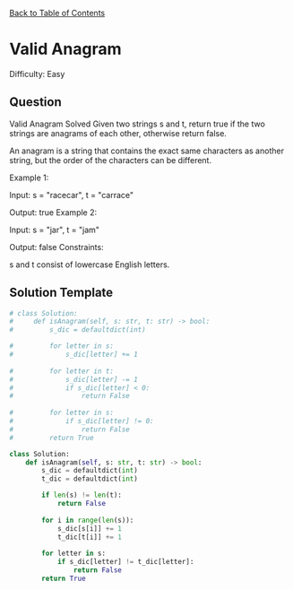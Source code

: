 [Back to Table of Contents](../../README.md)

# Valid Anagram   
Difficulty: Easy

## Question
Valid Anagram
Solved 
Given two strings s and t, return true if the two strings are anagrams of each other, otherwise return false.

An anagram is a string that contains the exact same characters as another string, but the order of the characters can be different.

Example 1:

Input: s = "racecar", t = "carrace"

Output: true
Example 2:

Input: s = "jar", t = "jam"

Output: false
Constraints:

s and t consist of lowercase English letters.

## Solution Template
```python
# class Solution:
#     def isAnagram(self, s: str, t: str) -> bool:
#         s_dic = defaultdict(int)

#         for letter in s:
#             s_dic[letter] += 1
        
#         for letter in t:
#             s_dic[letter] -= 1
#             if s_dic[letter] < 0:
#                 return False
        
#         for letter in s:
#             if s_dic[letter] != 0:
#                 return False
#         return True

class Solution:
    def isAnagram(self, s: str, t: str) -> bool:
        s_dic = defaultdict(int)
        t_dic = defaultdict(int)

        if len(s) != len(t):
            return False
        
        for i in range(len(s)):
            s_dic[s[i]] += 1
            t_dic[t[i]] += 1
        
        for letter in s:
            if s_dic[letter] != t_dic[letter]:
                return False
        return True
        
```
